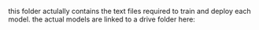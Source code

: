 this folder actulally contains the text files required to train and deploy each model. 
the actual models are linked to a drive folder here:

